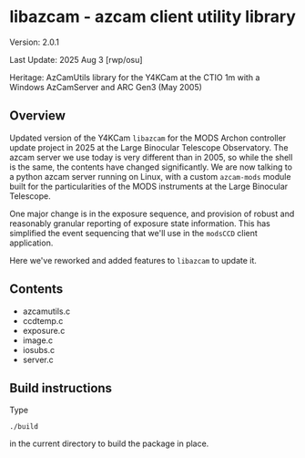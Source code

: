 # libazcam - azcam client utility library

Version: 2.0.1

Last Update: 2025 Aug 3 [rwp/osu]

Heritage: AzCamUtils library for the Y4KCam at the CTIO 1m with a Windows AzCamServer and ARC Gen3 (May 2005)

## Overview

Updated version of the Y4KCam `libazcam` for the MODS Archon controller update project in 2025 at the
Large Binocular Telescope Observatory.  The azcam server we use today is very different than in 2005, 
so while the shell is the same, the contents have changed significantly.  We are now talking to a 
python azcam server running on Linux, with a custom `azcam-mods` module built for the particularities 
of the MODS instruments at the Large Binocular Telescope.

One major change is in the exposure sequence, and provision of robust and reasonably granular reporting
of exposure state information.  This has simplified the event sequencing that we'll use in the
`modsCCD` client application.

Here we've reworked and added features to `libazcam` to update it.

## Contents

 * azcamutils.c
 * ccdtemp.c
 * exposure.c
 * image.c
 * iosubs.c
 * server.c

## Build instructions

Type
```shell
./build
```
in the current directory to build the package in place.
